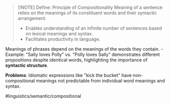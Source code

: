 > [!NOTE] Define: Principle of Compositionality
> Meaning of a sentence relies on the meanings of its constituent words and their syntactic arrangement.
> - Enables understanding of an infinite number of sentences based on lexical meanings and syntax.
> - Facilitates productivity in language.

Meanings of phrases depend on the meanings of the words they contain.
    - Example: "Sally loves Polly" vs. "Polly loves Sally" demonstrates different propositions despite identical words, highlighting the importance of **syntactic structure**.


**Problems**:
Idiomatic expressions like "kick the bucket" have non-compositional meanings not predictable from individual word meanings and syntax.

#linguistics/semantic/compositional 